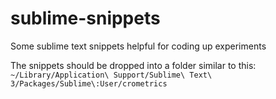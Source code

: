 # sublime-snippets
Some sublime text snippets helpful for coding up experiments

The snippets should be dropped into a folder similar to this:  
`~/Library/Application\ Support/Sublime\ Text\ 3/Packages/Sublime\:User/crometrics`

